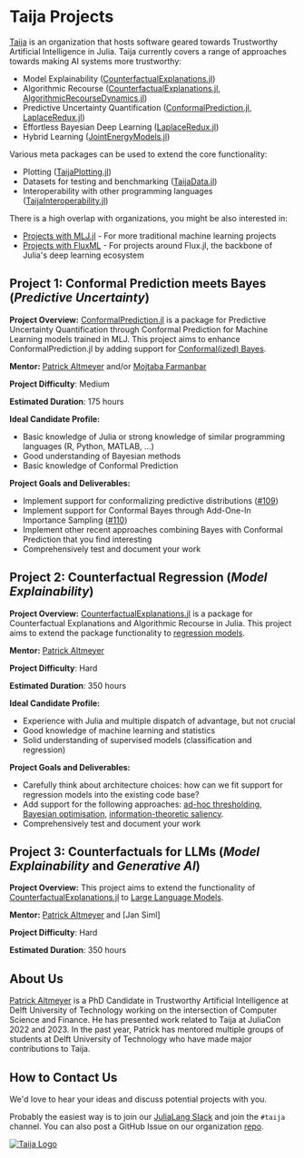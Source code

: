 # Taija Projects

[Taija](https://github.com/JuliaTrustworthyAI) is an organization that hosts software geared towards Trustworthy Artificial Intelligence in Julia. Taija currently covers a range of approaches towards making AI systems more trustworthy:

- Model Explainability ([CounterfactualExplanations.jl](https://github.com/JuliaTrustworthyAI/CounterfactualExplanations.jl))
- Algorithmic Recourse ([CounterfactualExplanations.jl](https://github.com/JuliaTrustworthyAI/CounterfactualExplanations.jl), [AlgorithmicRecourseDynamics.jl](https://github.com/JuliaTrustworthyAI/AlgorithmicRecourseDynamics.jl))
- Predictive Uncertainty Quantification ([ConformalPrediction.jl](https://github.com/JuliaTrustworthyAI/ConformalPrediction.jl), [LaplaceRedux.jl](https://github.com/JuliaTrustworthyAI/LaplaceRedux.jl))
- Effortless Bayesian Deep Learning ([LaplaceRedux.jl](https://github.com/JuliaTrustworthyAI/LaplaceRedux.jl))
- Hybrid Learning ([JointEnergyModels.jl](https://github.com/JuliaTrustworthyAI/JointEnergyModels.jl))

Various meta packages can be used to extend the core functionality:

- Plotting ([TaijaPlotting.jl](https://github.com/JuliaTrustworthyAI/TaijaPlotting.jl))
- Datasets for testing and benchmarking ([TaijaData.jl](https://github.com/JuliaTrustworthyAI/TaijaData.jl))
- Interoperability with other programming languages ([TaijaInteroperability.jl](https://github.com/JuliaTrustworthyAI/TaijaInteroperability.jl))

There is a high overlap with organizations, you might be also interested in:
- [Projects with MLJ.jl](https://julialang.org/jsoc/gsoc/MLJ/) - For more traditional machine learning projects
- [Projects with FluxML](https://fluxml.ai/gsoc/) - For projects around Flux.jl, the backbone of Julia's deep learning ecosystem

## Project 1: Conformal Prediction meets Bayes (*Predictive Uncertainty*)

**Project Overview:** [ConformalPrediction.jl](https://github.com/JuliaTrustworthyAI/ConformalPrediction.jl) is a package for Predictive Uncertainty Quantification through Conformal Prediction for Machine Learning models trained in MLJ. This project aims to enhance ConformalPrediction.jl by adding support for [Conformal(ized) Bayes](https://github.com/JuliaTrustworthyAI/ConformalPrediction.jl/issues/64). 

**Mentor:** [Patrick Altmeyer](https://github.com/pat-alt) and/or [Mojtaba Farmanbar](https://nl.linkedin.com/in/mfarmanbar)

**Project Difficulty**: Medium

**Estimated Duration**: 175 hours

**Ideal Candidate Profile:**
- Basic knowledge of Julia or strong knowledge of similar programming languages (R, Python, MATLAB, ...)
- Good understanding of Bayesian methods
- Basic knowledge of Conformal Prediction

**Project Goals and Deliverables:**
- Implement support for conformalizing predictive distributions ([#109](https://github.com/JuliaTrustworthyAI/ConformalPrediction.jl/issues/109))
- Implement support for Conformal Bayes through Add-One-In Importance Sampling ([#110](https://github.com/JuliaTrustworthyAI/ConformalPrediction.jl/issues/110))
- Implement other recent approaches combining Bayes with Conformal Prediction that you find interesting
- Comprehensively test and document your work

## Project 2: Counterfactual Regression (*Model Explainability*)

**Project Overview:** [CounterfactualExplanations.jl](https://github.com/JuliaTrustworthyAI/CounterfactualExplanations.jl) is a package for Counterfactual Explanations and Algorithmic Recourse in Julia. This project aims to extend the package functionality to [regression models](https://github.com/JuliaTrustworthyAI/CounterfactualExplanations.jl/issues/388). 

**Mentor:** [Patrick Altmeyer](https://github.com/pat-alt)

**Project Difficulty**: Hard

**Estimated Duration**: 350 hours

**Ideal Candidate Profile:**
- Experience with Julia and multiple dispatch of advantage, but not crucial
- Good knowledge of machine learning and statistics
- Solid understanding of supervised models (classification and regression)

**Project Goals and Deliverables:**
- Carefully think about architecture choices: how can we fit support for regression models into the existing code base?
- Add support for the following approaches: [ad-hoc thresholding](https://github.com/JuliaTrustworthyAI/CounterfactualExplanations.jl/issues/391), [Bayesian optimisation](https://github.com/JuliaTrustworthyAI/CounterfactualExplanations.jl/issues/392), [information-theoretic saliency](https://openreview.net/forum?id=IrEYkhuxup&noteId=IrEYkhuxup).
- Comprehensively test and document your work

## Project 3: Counterfactuals for LLMs (*Model Explainability* and *Generative AI*)

**Project Overview:** This project aims to extend the functionality of [CounterfactualExplanations.jl](https://github.com/JuliaTrustworthyAI/CounterfactualExplanations.jl) to [Large Language Models](https://github.com/JuliaTrustworthyAI/CounterfactualExplanations.jl/issues/388). 

**Mentor:** [Patrick Altmeyer](https://github.com/pat-alt) and [Jan Siml]

**Project Difficulty**: Hard

**Estimated Duration**: 350 hours

## About Us

[Patrick Altmeyer](https://www.paltmeyer.com/) is a PhD Candidate in Trustworthy Artificial Intelligence at Delft University of Technology working on the intersection of Computer Science and Finance. He has presented work related to Taija at JuliaCon 2022 and 2023. In the past year, Patrick has mentored multiple groups of students at Delft University of Technology who have made major contributions to Taija. 

## How to Contact Us

We'd love to hear your ideas and discuss potential projects with you.

Probably the easiest way is to join our [JuliaLang Slack](https://julialang.org/slack/) and join the `#taija` channel. You can also post a GitHub Issue on our organization [repo](https://github.com/JuliaTrustworthyAI/.github/issues).

[![Taija Logo](https://raw.githubusercontent.com/TrustworthyAIJulia/.github/main/profile/www/wide_logo.png)](https://github.com/JuliaTrustworthyAI)

